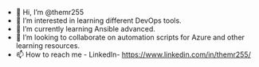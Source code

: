 - 👋 Hi, I’m @themr255
- 👀 I’m interested in learning different DevOps tools.
- 🌱 I’m currently learning Ansible advanced.
- 💞️ I’m looking to collaborate on automation scripts for Azure and other learning resources.
- 📫 How to reach me - LinkedIn- https://www.linkedin.com/in/themr255/

<!---
themr255/themr255 is a ✨ special ✨ repository because its `README.md` (this file) appears on your GitHub profile.
You can click the Preview link to take a look at your changes.
--->
